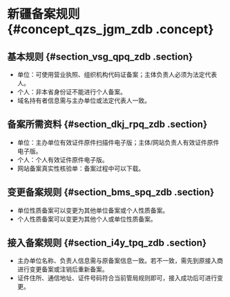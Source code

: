 # 新疆备案规则 {#concept_qzs_jgm_zdb .concept}

## 基本规则 {#section_vsg_qpq_zdb .section}

-   单位：可使用营业执照、组织机构代码证备案；主体负责人必须为法定代表人。
-   个人：非本省身份证不能进行个人备案。
-   域名持有者信息需与主办单位或法定代表人一致。

## 备案所需资料 {#section_dkj_rpq_zdb .section}

-   单位：主办单位有效证件原件扫描件电子版；主体/网站负责人有效证件原件电子版。
-   个人：个人有效证件原件电子版。
-   网站备案真实性核验单：备案过程中可以下载。

## 变更备案规则 {#section_bms_spq_zdb .section}

-   单位性质备案可以变更为其他单位备案或个人性质备案。
-   个人性质备案可以变更为其他个人或单位性质备案。

## 接入备案规则 {#section_i4y_tpq_zdb .section}

-   主办单位名称、负责人信息需与原备案信息一致。若不一致，需先到原接入商进行变更备案或注销后重新备案。
-   证件住所、通信地址、证件号码符合当前管局规则即可，接入成功后可进行变更。

